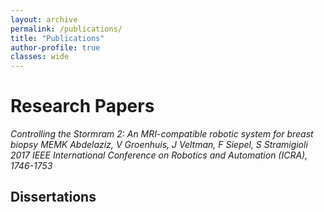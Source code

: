 ```yaml
---
layout: archive
permalink: /publications/
title: "Publications"
author-profile: true
classes: wide
---
```


# Research Papers
*Controlling the Stormram 2: An MRI-compatible robotic system for breast biopsy*
*MEMK Abdelaziz, V Groenhuis, J Veltman, F Siepel, S Stramigioli*
*2017 IEEE International Conference on Robotics and Automation (ICRA), 1746-1753*

## Dissertations
